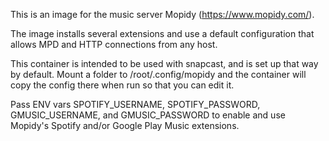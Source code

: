 This is an image for the music server Mopidy (https://www.mopidy.com/).

The image installs several extensions and use a default configuration that
allows MPD and HTTP connections from any host.

This container is intended to be used with snapcast, and is set up that way by default.
Mount a folder to /root/.config/mopidy and the container will copy the config there when run so that you can edit it.

Pass ENV vars SPOTIFY_USERNAME, SPOTIFY_PASSWORD, GMUSIC_USERNAME, and GMUSIC_PASSWORD to enable and use Mopidy's Spotify and/or Google Play Music extensions.
